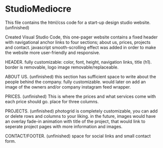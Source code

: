 # StudioMediocre
This file contains the html/css code for a start-up design studio website. (unfinished)

Created Visual Studio Code, this one-pager website contains a fixed header with navigational anchor links to four sections; about us, prices, projects and contact. javascript smooth-scrolling effect was added in order to make the website more user-friendly and responsive. 

HEADER.
fully customizable: color, font, height, navigation links, title (h1). border is removable, logo image removable/replaceable. 
 
ABOUT US. (unfinished)
this section has sufficient space to write about the people behind the company. fully customizable. would later on add an image of the owners and/or company instagram feed wrapper.

PRICES. (unfinished)
This is where the prices and what services come with each price should go. place for three columns.

PROJECTS. (unfinished)
photogrid is completely customizable, you can add or delete rows and columns to your liking. in the future, images would have an overlay fade-in animation with title of the project, that would link to seperate project pages with more information and images.

CONTACT/FOOTER. (unfinished)
space for social links and small contact form. 
